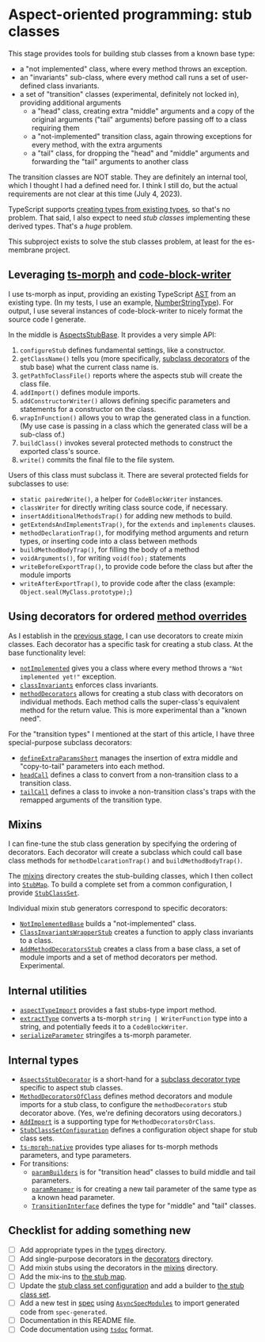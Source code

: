 # Aspect-oriented programming: stub classes

This stage provides tools for building stub classes from a known base type:

- a "not implemented" class, where every method throws an exception.
- an "invariants" sub-class, where every method call runs a set of user-defined class invariants.
- a set of "transition" classes (experimental, definitely not locked in), providing additional arguments
  - a "head" class, creating extra "middle" arguments and a copy of the original arguments ("tail" arguments) before passing off to a class requiring them
  - a "not-implemented" transition class, again throwing exceptions for every method, with the extra arguments
  - a "tail" class, for dropping the "head" and "middle" arguments and forwarding the "tail" arguments to another class

The transition classes are NOT stable.  They are definitely an internal tool, which I thought I had a defined need for.  I think I still do, but the actual requirements are not clear at this time (July 4, 2023).

TypeScript supports [creating types from existing types](https://www.typescriptlang.org/docs/handbook/2/types-from-types.html), so that's no problem.  That said, I also expect to need _stub classes_ implementing these derived types.  That's a _huge_ problem.

This subproject exists to solve the stub classes problem, at least for the es-membrane project.

## Leveraging [ts-morph](https://ts-morph.com) and [code-block-writer](https://github.com/dsherret/code-block-writer)

I use ts-morph as input, providing an existing TypeScript [AST](https://en.wikipedia.org/wiki/Abstract_syntax_tree) from an existing type.  (In my tests, I use an example, [NumberStringType](./fixtures/types/NumberStringType.d.mts)).  For output, I use several instances of code-block-writer to nicely format the source code I generate.

In the middle is [AspectsStubBase](./source/base/baseStub.mts).  It provides a very simple API:

1. `configureStub` defines fundamental settings, like a constructor.
2. `getClassName()` tells you (more specifically, [subclass decorators](../_02_mixin_decorators/) of the stub base) what the current class name is.
3. `getPathToClassFile()` reports where the aspects stub will create the class file.
4. `addImport()` defines module imports.
5. `addConstructorWriter()` allows defining specific parameters and statements for a constructor on the class.
6. `wrapInFunction()` allows you to wrap the generated class in a function.  (My use case is passing in a class which the generated class will be a sub-class of.)
7. `buildClass()` invokes several protected methods to construct the exported class's source.
8. `write()` commits the final file to the file system.

Users of this class must subclass it.  There are several protected fields for subclasses to use:

- `static pairedWrite()`, a helper for `CodeBlockWriter` instances.
- `classWriter` for directly writing class source code, if necessary.
- `insertAdditionalMethodsTrap()` for adding new methods to build.
- `getExtendsAndImplementsTrap()`, for the `extends` and `implements` clauses.
- `methodDeclarationTrap()`, for modifying method arguments and return types, or inserting code into a class between methods
- `buildMethodBodyTrap()`, for filling the body of a method
- `voidArguments()`, for writing `void(foo);` statements
- `writeBeforeExportTrap()`, to provide code before the class but after the module imports
- `writeAfterExportTrap()`, to provide code after the class (example: `Object.seal(MyClass.prototype);`)

## Using decorators for ordered [method overrides](https://www.typescriptlang.org/docs/handbook/2/classes.html#overriding-methods)

As I establish in the [previous stage](../_02_mixin_decorators/README.md), I can use decorators to create mixin classes.  Each decorator has a specific task for creating a stub class.  At the base functionality level:

- [`notImplemented`](./source/decorators/notImplemented.mts) gives you a class where every method throws a `"Not implemented yet!"` exception.
- [`classInvariants`](./source/decorators/classInvariants.mts) enforces class invariants.
- [`methodDecorators`](./source/decorators/methodDecorators.mts) allows for creating a stub class with decorators on individual methods.  Each method calls the super-class's equivalent method for the return value.  This is more experimental than a "known need".

For the "transition types" I mentioned at the start of this article, I have three special-purpose subclass decorators:

- [`defineExtraParamsShort`](./source/decorators/defineExtraParamsShort.mts) manages the insertion of extra middle and "copy-to-tail" parameters into each method.
- [`headCall`](./source/decorators/headCall.mts) defines a class to convert from a non-transition class to a transition class.
- [`tailCall`](./source/decorators/tailCall.mts) defines a class to invoke a non-transition class's traps with the remapped arguments of the transition type.

## Mixins

I can fine-tune the stub class generation by specifying the ordering of decorators.  Each decorator will create a subclass which could call base class methods for `methodDelcarationTrap()` and `buildMethodBodyTrap()`.

The [mixins](./source/mixins) directory creates the stub-building classes, which I then collect into [`StubMap`](./source/StubMap.mts).  To build a complete set from a common configuration, I provide [`StubClassSet`](./source/StubClassSet.mts).

Individual mixin stub generators correspond to specific decorators:

- [`NotImplementedBase`](./source/mixins/NotImplementedBase.mts) builds a "not-implemented" class.
- [`ClassInvariantsWrapperStub`](./source/mixins/ClassInvariantsWrapperStub.mts) creates a function to apply class invariants to a class.
- [`AddMethodDecoratorsStub`](./source/mixins/AddMethodDecoratorsStub.mts) creates a class from a base class, a set of module imports and a set of method decorators per method.  Experimental.

## Internal utilities

- [`aspectTypeImport`](./source/utilities/aspectTypeImport.mts) provides a fast stubs-type import method.
- [`extractType`](./source/utilities/extractType.mts) converts a ts-morph `string | WriterFunction` type into a string, and potentially feeds it to a `CodeBlockWriter`.
- [`serializeParameter`](./source/utilities/serializeParameter.mts) stringifes a ts-morph parameter.

## Internal types

- [`AspectsStubDecorator`](./source/types/AspectsStubDecorator.d.mts) is a short-hand for a [subclass decorator type](../_02_mixin_decorators/source/types/SubclassDecorator.d.mts) specific to aspect stub classes.
- [`MethodDecoratorsOfClass`](./source/types/MethodDecoratorsOfClass.d.mts) defines method decorators and module imports for a stub class, to configure the `methodDecorators` stub decorator above.  (Yes, we're defining decorators using decorators.)
- [`AddImport`](./source/types/AddImport.d.mts) is a supporting type for `MethodDecoratorsOrClass`.
- [`StubClassSetConfiguration`](./source/types/StubClassSetConfiguration.d.mts) defines a configuration object shape for stub class sets.
- [`ts-morph-native`](./source/types/ts-morph-native.d.mts) provides type aliases for ts-morph methods parameters, and type parameters.
- For transitions:
  - [`paramBuilders`](./source/types/paramBuilders.d.mts) is for "transition head" classes to build middle and tail parameters.
  - [`paramRenamer`](./source/types/paramRenamer.d.mts) is for creating a new tail parameter of the same type as a known head parameter.
  - [`TransitionInterface`](./source/types/TransitionInterface.d.mts) defines the type for "middle" and "tail" classes.

## Checklist for adding something new

- [ ] Add appropriate types in the [types](./source/types/) directory.
- [ ] Add single-purpose decorators in the [decorators](./source/decorators/) directory.
- [ ] Add mixin stubs using the decorators in the [mixins](./source/mixins/) directory.
- [ ] Add the mix-ins to [the stub map](./source/StubMap.mts).
- [ ] Update the [stub class set configuration](./source/types/StubClassSetConfiguration.d.mts) and add a builder to [the stub class set](./source/StubClassSet.mts).
- [ ] Add a new test in [spec](./spec/) using [`AsyncSpecModules`](../_01_stage_utilities/source/AsyncSpecModules.mts) to import generated code from `spec-generated`.
- [ ] Documentation in this README file.
- [ ] Code documentation using [`tsdoc`](https://tsdoc.org/) format.
